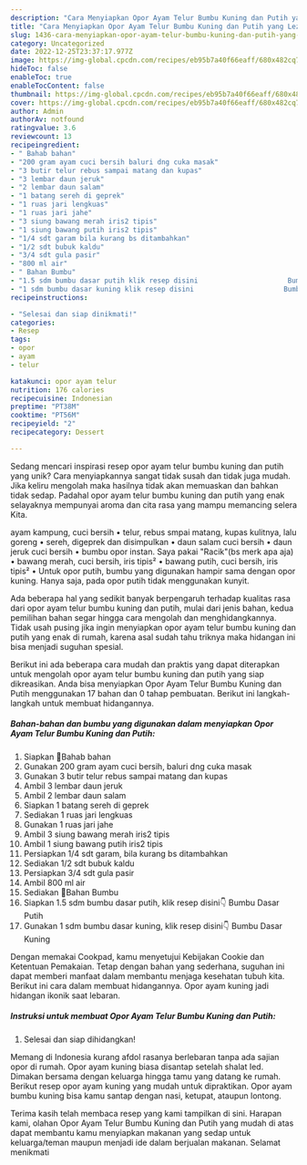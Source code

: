 ```yaml
---
description: "Cara Menyiapkan Opor Ayam Telur Bumbu Kuning dan Putih yang Lezat"
title: "Cara Menyiapkan Opor Ayam Telur Bumbu Kuning dan Putih yang Lezat"
slug: 1436-cara-menyiapkan-opor-ayam-telur-bumbu-kuning-dan-putih-yang-lezat
category: Uncategorized
date: 2022-12-25T23:37:17.977Z
image: https://img-global.cpcdn.com/recipes/eb95b7a40f66eaff/680x482cq70/opor-ayam-telur-bumbu-kuning-dan-putih-foto-resep-utama.jpg
hideToc: false
enableToc: true
enableTocContent: false
thumbnail: https://img-global.cpcdn.com/recipes/eb95b7a40f66eaff/680x482cq70/opor-ayam-telur-bumbu-kuning-dan-putih-foto-resep-utama.jpg
cover: https://img-global.cpcdn.com/recipes/eb95b7a40f66eaff/680x482cq70/opor-ayam-telur-bumbu-kuning-dan-putih-foto-resep-utama.jpg
author: Admin
authorAv: notfound
ratingvalue: 3.6
reviewcount: 13
recipeingredient:
- " Bahab bahan"
- "200 gram ayam cuci bersih baluri dng cuka masak"
- "3 butir telur rebus sampai matang dan kupas"
- "3 lembar daun jeruk"
- "2 lembar daun salam"
- "1 batang sereh di geprek"
- "1 ruas jari lengkuas"
- "1 ruas jari jahe"
- "3 siung bawang merah iris2 tipis"
- "1 siung bawang putih iris2 tipis"
- "1/4 sdt garam bila kurang bs ditambahkan"
- "1/2 sdt bubuk kaldu"
- "3/4 sdt gula pasir"
- "800 ml air"
- " Bahan Bumbu"
- "1.5 sdm bumbu dasar putih klik resep disini                      Bumbu Dasar Putih"
- "1 sdm bumbu dasar kuning klik resep disini                      Bumbu Dasar Kuning"
recipeinstructions:

- "Selesai dan siap dinikmati!"
categories:
- Resep
tags:
- opor
- ayam
- telur

katakunci: opor ayam telur 
nutrition: 176 calories
recipecuisine: Indonesian
preptime: "PT38M"
cooktime: "PT56M"
recipeyield: "2"
recipecategory: Dessert

---
```





Sedang mencari inspirasi resep opor ayam telur bumbu kuning dan putih yang unik? Cara menyiapkannya sangat tidak susah dan tidak juga mudah. Jika keliru mengolah maka hasilnya tidak akan memuaskan dan bahkan tidak sedap. Padahal opor ayam telur bumbu kuning dan putih yang enak selayaknya mempunyai aroma dan cita rasa yang mampu memancing selera Kita.





ayam kampung, cuci bersih • telur, rebus smpai matang, kupas kulitnya, lalu goreng • sereh, digeprek dan disimpulkan • daun salam cuci bersih • daun jeruk cuci bersih • bumbu opor instan. Saya pakai &#34;Racik&#34;(bs merk apa aja) • bawang merah, cuci bersih, iris tipis² • bawang putih, cuci bersih, iris tipis² • Untuk opor putih, bumbu yang digunakan hampir sama dengan opor kuning. Hanya saja, pada opor putih tidak menggunakan kunyit.

Ada beberapa hal yang sedikit banyak berpengaruh terhadap kualitas rasa dari opor ayam telur bumbu kuning dan putih, mulai dari jenis bahan, kedua pemilihan bahan segar hingga cara mengolah dan menghidangkannya. Tidak usah pusing jika ingin menyiapkan opor ayam telur bumbu kuning dan putih yang enak di rumah, karena asal sudah tahu triknya maka hidangan ini bisa menjadi suguhan spesial.






Berikut ini ada beberapa cara mudah dan praktis yang dapat diterapkan untuk mengolah opor ayam telur bumbu kuning dan putih yang siap dikreasikan. Anda bisa menyiapkan Opor Ayam Telur Bumbu Kuning dan Putih menggunakan 17 bahan dan 0 tahap pembuatan. Berikut ini langkah-langkah untuk membuat hidangannya.

<!--inarticleads1-->

##### Bahan-bahan dan bumbu yang digunakan dalam menyiapkan Opor Ayam Telur Bumbu Kuning dan Putih:

1. Siapkan  💞Bahab bahan
1. Gunakan 200 gram ayam cuci bersih, baluri dng cuka masak
1. Gunakan 3 butir telur rebus sampai matang dan kupas
1. Ambil 3 lembar daun jeruk
1. Ambil 2 lembar daun salam
1. Siapkan 1 batang sereh di geprek
1. Sediakan 1 ruas jari lengkuas
1. Gunakan 1 ruas jari jahe
1. Ambil 3 siung bawang merah iris2 tipis
1. Ambil 1 siung bawang putih iris2 tipis
1. Persiapkan 1/4 sdt garam, bila kurang bs ditambahkan
1. Sediakan 1/2 sdt bubuk kaldu
1. Persiapkan 3/4 sdt gula pasir
1. Ambil 800 ml air
1. Sediakan  💞Bahan Bumbu
1. Siapkan 1.5 sdm bumbu dasar putih, klik resep disini👇                      Bumbu Dasar Putih
1. Gunakan 1 sdm bumbu dasar kuning, klik resep disini👇                      Bumbu Dasar Kuning


Dengan memakai Cookpad, kamu menyetujui Kebijakan Cookie dan Ketentuan Pemakaian. Tetap dengan bahan yang sederhana, suguhan ini dapat memberi manfaat dalam membantu menjaga kesehatan tubuh kita. Berikut ini cara dalam membuat hidangannya. Opor ayam kuning jadi hidangan ikonik saat lebaran. 

<!--inarticleads2-->

##### Instruksi untuk membuat Opor Ayam Telur Bumbu Kuning dan Putih:


1. Selesai dan siap dihidangkan!

Memang di Indonesia kurang afdol rasanya berlebaran tanpa ada sajian opor di rumah. Opor ayam kuning biasa disantap setelah shalat Ied. Dimakan bersama dengan keluarga hingga tamu yang datang ke rumah. Berikut resep opor ayam kuning yang mudah untuk dipraktikan. Opor ayam bumbu kuning bisa kamu santap dengan nasi, ketupat, ataupun lontong. 

Terima kasih telah membaca resep yang kami tampilkan di sini. Harapan kami, olahan Opor Ayam Telur Bumbu Kuning dan Putih yang mudah di atas dapat membantu kamu menyiapkan makanan yang sedap untuk keluarga/teman maupun menjadi ide dalam berjualan makanan. Selamat menikmati
